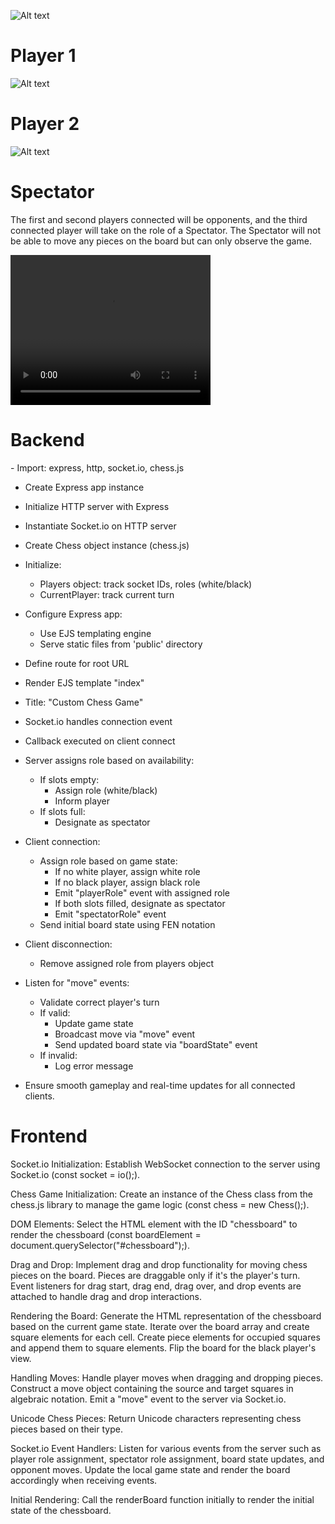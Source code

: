 ![Alt text](/public/img/chees%20oppnet%201.png "a title")

<h1>Player 1</h1>

![Alt text](/public/img/chees%20oppnet%202.png "a title")

<h1>Player 2</h1>

![Alt text](/public/img/chees%20oppnet%202.png "a title")

<h1>Spectator</h1>
<p>The first and second players connected will be opponents, and the third connected player will take on the role of a Spectator. The Spectator will not be able to move any pieces on the board but can only observe the game.</p>

<video width="320" height="240" controls>
        <source src="chess.mp4" type="video/mp4">
        Your browser does not support the video tag.
</video>

<h1>Backend</h1>
- Import: express, http, socket.io, chess.js

- Create Express app instance
- Initialize HTTP server with Express
- Instantiate Socket.io on HTTP server

- Create Chess object instance (chess.js)

- Initialize:

  - Players object: track socket IDs, roles (white/black)
  - CurrentPlayer: track current turn

- Configure Express app:

  - Use EJS templating engine
  - Serve static files from 'public' directory

- Define route for root URL
- Render EJS template "index"
- Title: "Custom Chess Game"

- Socket.io handles connection event
- Callback executed on client connect
- Server assigns role based on availability:

  - If slots empty:
    - Assign role (white/black)
    - Inform player
  - If slots full:
    - Designate as spectator

- Client connection:

  - Assign role based on game state:
    - If no white player, assign white role
    - If no black player, assign black role
    - Emit "playerRole" event with assigned role
    - If both slots filled, designate as spectator
    - Emit "spectatorRole" event
  - Send initial board state using FEN notation

- Client disconnection:

  - Remove assigned role from players object

- Listen for "move" events:

  - Validate correct player's turn
  - If valid:
    - Update game state
    - Broadcast move via "move" event
    - Send updated board state via "boardState" event
  - If invalid:
    - Log error message

- Ensure smooth gameplay and real-time updates for all connected clients.

 <h1>Frontend</h1>

Socket.io Initialization:
Establish WebSocket connection to the server using Socket.io (const socket = io();).

Chess Game Initialization:
Create an instance of the Chess class from the chess.js library to manage the game logic (const chess = new Chess();).

DOM Elements:
Select the HTML element with the ID "chessboard" to render the chessboard (const boardElement = document.querySelector("#chessboard");).

Drag and Drop:
Implement drag and drop functionality for moving chess pieces on the board.
Pieces are draggable only if it's the player's turn.
Event listeners for drag start, drag end, drag over, and drop events are attached to handle drag and drop interactions.

Rendering the Board:
Generate the HTML representation of the chessboard based on the current game state.
Iterate over the board array and create square elements for each cell.
Create piece elements for occupied squares and append them to square elements.
Flip the board for the black player's view.

Handling Moves:
Handle player moves when dragging and dropping pieces.
Construct a move object containing the source and target squares in algebraic notation.
Emit a "move" event to the server via Socket.io.

Unicode Chess Pieces:
Return Unicode characters representing chess pieces based on their type.

Socket.io Event Handlers:
Listen for various events from the server such as player role assignment, spectator role assignment, board state updates, and opponent moves.
Update the local game state and render the board accordingly when receiving events.

Initial Rendering:
Call the renderBoard function initially to render the initial state of the chessboard.
